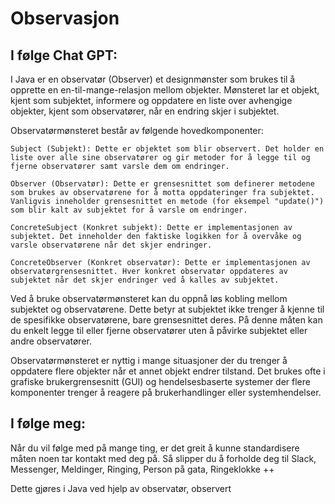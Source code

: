 # Observasjon

## I følge Chat GPT:

I Java er en observatør (Observer) et designmønster som brukes til å opprette en en-til-mange-relasjon mellom objekter. Mønsteret lar et objekt, kjent som subjektet, informere og oppdatere en liste over avhengige objekter, kjent som observatører, når en endring skjer i subjektet.

Observatørmønsteret består av følgende hovedkomponenter:

    Subject (Subjekt): Dette er objektet som blir observert. Det holder en liste over alle sine observatører og gir metoder for å legge til og fjerne observatører samt varsle dem om endringer.

    Observer (Observatør): Dette er grensesnittet som definerer metodene som brukes av observatørene for å motta oppdateringer fra subjektet. Vanligvis inneholder grensesnittet en metode (for eksempel "update()") som blir kalt av subjektet for å varsle om endringer.

    ConcreteSubject (Konkret subjekt): Dette er implementasjonen av subjektet. Det inneholder den faktiske logikken for å overvåke og varsle observatørene når det skjer endringer.

    ConcreteObserver (Konkret observatør): Dette er implementasjonen av observatørgrensesnittet. Hver konkret observatør oppdateres av subjektet når det skjer endringer ved å kalles av subjektet.

Ved å bruke observatørmønsteret kan du oppnå løs kobling mellom subjektet og observatørene. Dette betyr at subjektet ikke trenger å kjenne til de spesifikke observatørene, bare grensesnittet deres. På denne måten kan du enkelt legge til eller fjerne observatører uten å påvirke subjektet eller andre observatører.

Observatørmønsteret er nyttig i mange situasjoner der du trenger å oppdatere flere objekter når et annet objekt endrer tilstand. Det brukes ofte i grafiske brukergrensesnitt (GUI) og hendelsesbaserte systemer der flere komponenter trenger å reagere på brukerhandlinger eller systemhendelser.

## I følge meg:
Når du vil følge med på mange ting, er det greit å kunne standardisere måten noen tar kontakt med deg på. Så slipper du å forholde deg til Slack, Messenger, Meldinger, Ringing, Person på gata, Ringeklokke ++

Dette gjøres i Java ved hjelp av observatør, observert